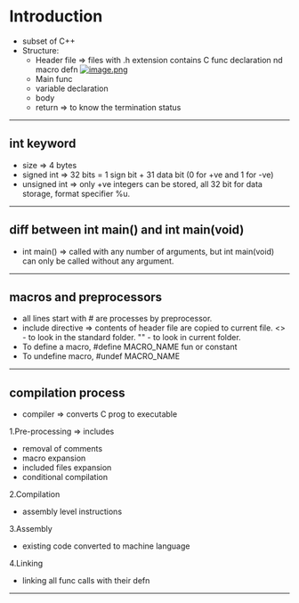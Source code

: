 # Introduction

- subset of C++
- Structure:
  - Header file => files with .h extension contains C func declaration nd macro defn
  [![image.png](https://i.postimg.cc/m2FZZhdD/image.png)](https://postimg.cc/56bWn9Wd)
  - Main func
  - variable declaration
  - body
  - return => to know the termination status

---

## int keyword

- size => 4 bytes
- signed int => 32 bits = 1 sign bit + 31 data bit (0 for +ve and 1 for -ve)
- unsigned int => only +ve integers can be stored, all 32 bit for data storage, format specifier %u.

---

## diff between int main() and int main(void)

- int main() => called with any number of arguments, but int main(void) can only be called without any argument. 

---

## macros and preprocessors

- all lines start with # are processes by preprocessor.
- include directive => contents of header file are copied to current file. <> - to look in the standard folder. "" - to look in current folder.
- To define a macro, #define MACRO_NAME fun or constant
- To undefine macro, #undef MACRO_NAME

---

## compilation process

- compiler => converts C prog to executable

1.Pre-processing => includes

- removal of comments
- macro expansion
- included files expansion
- conditional compilation

2.Compilation

- assembly level instructions

3.Assembly

- existing code converted to machine language

4.Linking

- linking all func calls with their defn

---

## 
